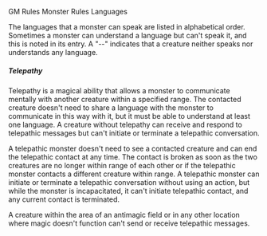 GM Rules
Monster Rules
Languages
<p>
  The languages that a monster can speak are listed in alphabetical order. Sometimes a monster can understand a language but can't speak it, and this is noted in its entry. A "--" indicates that a creature neither speaks nor understands any language.
</p>
<h5>Telepathy</h5>
<p>
  Telepathy is a magical ability that allows a monster to communicate mentally with another creature within a specified range. The contacted creature doesn't need to share a language with the monster to communicate in this way with it, but it must be able to understand at least one language. A creature without telepathy can receive and respond to telepathic messages but can't initiate or terminate a telepathic conversation.
</p>
<p>
  A telepathic monster doesn't need to see a contacted creature and can end the telepathic contact at any time. The contact is broken as soon as the two creatures are no longer within range of each other or if the telepathic monster contacts a different creature within range. A telepathic monster can initiate or terminate a telepathic conversation without using an action, but while the monster is incapacitated, it can't initiate telepathic contact, and any current contact is terminated.
</p>
<p>
  A creature within the area of an antimagic field or in any other location where magic doesn't function can't send or receive telepathic messages.
</p>